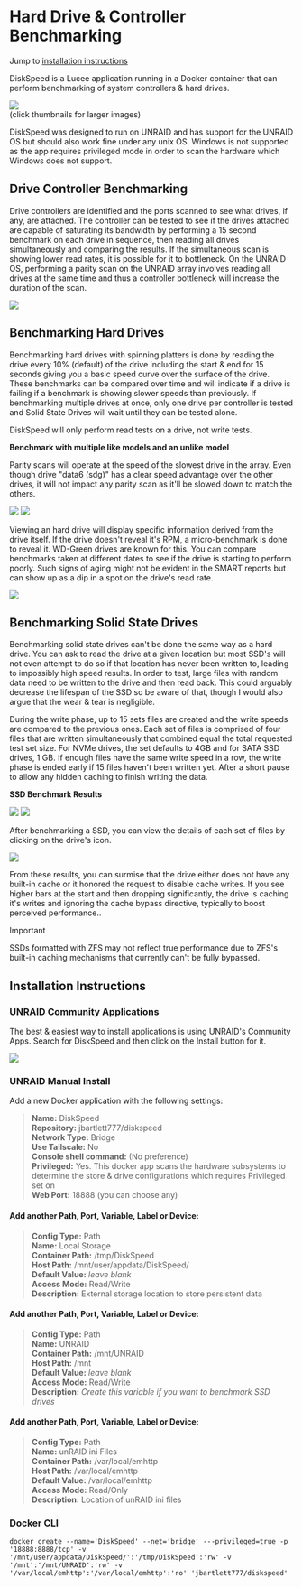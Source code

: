 # Hard Drive & Controller Benchmarking

Jump to [installation instructions](#installation-instructions)

DiskSpeed is a Lucee application running in a Docker container that can perform benchmarking of system controllers & hard drives.

<a href="https://www.strangejourney.net/github/diskspeed/DiskSpeed_Main.png" target="_blank"><img src="https://www.strangejourney.net/github/diskspeed/DiskSpeed_Main_thumb.png"></a><br>
(click thumbnails for larger images)

DiskSpeed was designed to run on UNRAID and has support for the UNRAID OS but should also work fine under any unix OS. Windows is not supported as the app requires privileged mode in order to scan the hardware which Windows does not support.

## Drive Controller Benchmarking
Drive controllers are identified and the ports scanned to see what drives, if any, are attached. The controller can be tested to see if the drives attached are capable of saturating its bandwidth by performing a 15 second benchmark on each
drive in sequence, then reading all drives simultaneously and comparing the results. If the simultaneous scan is showing lower read rates, it is possible for it to bottleneck. On the UNRAID OS, performing a parity scan on the UNRAID array
involves reading all drives at the same time and thus a controller bottleneck will increase the duration of the scan.

<a href="https://www.strangejourney.net/github/diskspeed/Controller_Benchmark.png" target="_blank"><img src="https://www.strangejourney.net/github/diskspeed/Controller_Benchmark_thumb.png"></a>

## Benchmarking Hard Drives

Benchmarking hard drives with spinning platters is done by reading the drive every 10% (default) of the drive including the start & end for 15 seconds giving you a basic speed curve over the surface of the drive. These benchmarks can be compared over time
and will indicate if a drive is failing if a benchmark is showing slower speeds than previously. If benchmarking multiple drives at once, only one drive per controller is tested and Solid State Drives will wait until they can be tested alone.

DiskSpeed will only perform read tests on a drive, not write tests.

**Benchmark with multiple like models and an unlike model**

Parity scans will operate at the speed of the slowest drive in the array. Even though drive "data6 (sdg)" has a clear speed advantage over the other drives, it will not impact any parity scan as it'll be slowed down to match the others.

<a href="https://www.strangejourney.net/github/diskspeed/SpinnerBenchmark1.png" target="_blank"><img src="https://www.strangejourney.net/github/diskspeed/SpinnerBenchmark1_thumb.png"></a>
<a href="https://www.strangejourney.net/github/diskspeed/SpinnerBenchmark3.png" target="_blank"><img src="https://www.strangejourney.net/github/diskspeed/SpinnerBenchmark3_thumb.png"></a>

Viewing an hard drive will display specific information derived from the drive itself. If the drive doesn't reveal it's RPM, a micro-benchmark is done to reveal it. WD-Green drives are known for this.
You can compare benchmarks taken at different dates to see if the drive is starting to perform poorly. Such signs of aging might not be evident in the SMART reports but can show up as a dip in a spot on the drive's read rate.

<a href="https://www.strangejourney.net/github/diskspeed/SpinnerBenchmark2.png" target="_blank"><img src="https://www.strangejourney.net/github/diskspeed/SpinnerBenchmark2_thumb.png"></a>

## Benchmarking Solid State Drives

Benchmarking solid state drives can't be done the same way as a hard drive. You can ask to read the drive at a given location but most SSD's will not even attempt to do so if that location has never been written to, leading to impossibly high speed results.
In order to test, large files with random data need to be written to the drive and then read back. This could arguably decrease the lifespan of the SSD so be aware of that, though I would also argue that the wear & tear is negligible.

During the write phase, up to 15 sets files are created and the write speeds are compared to the previous ones. Each set of files is comprised of four files that are written simultaneously that combined equal the total requested test
set size. For NVMe drives, the set defaults to 4GB and for SATA SSD drives, 1 GB. If enough files have the same write speed in a row, the write phase is ended early if 15 files haven't been written yet. After a short pause to allow
any hidden caching to finish writing the data.

**SSD Benchmark Results**

<a href="https://www.strangejourney.net/github/diskspeed/SSDBenchmark1.png" target="_blank"><img src="https://www.strangejourney.net/github/diskspeed/SSDBenchmark1_thumb.png"></a>
<a href="https://www.strangejourney.net/github/diskspeed/SSDBenchmark2.png" target="_blank"><img src="https://www.strangejourney.net/github/diskspeed/SSDBenchmark2_thumb.png"></a>

After benchmarking a SSD, you can view the details of each set of files by clicking on the drive's icon.

<a href="https://www.strangejourney.net/github/diskspeed/SSDBenchmark3.png" target="_blank"><img src="https://www.strangejourney.net/github/diskspeed/SSDBenchmark3_thumb.png"></a>

From these results, you can surmise that the drive either does not have any built-in cache or it honored the request to disable cache writes. If you see higher bars at the start and then dropping significantly, the drive is caching
it's writes and ignoring the cache bypass directive, typically to boost perceived performance..

> [!IMPORTANT]
> SSDs formatted with ZFS may not reflect true performance due to ZFS's built-in caching mechanisms that currently can't be fully bypassed.

## Installation Instructions

### UNRAID Community Applications

The best & easiest way to install applications is using UNRAID's Community Apps. Search for DiskSpeed and then click on the Install button for it.

<img src="https://www.strangejourney.net/github/diskspeed/InstallCommunityApp.png">

### UNRAID Manual Install

Add a new Docker application with the following settings:<br>
> **Name:** DiskSpeed<br>
**Repository:** jbartlett777/diskspeed<br>
**Network Type:** Bridge<br>
**Use Tailscale:** No<br>
**Console shell command:** (No preference)<br>
**Privileged:** Yes. This docker app scans the hardware subsystems to determine the store & drive configurations which requires Privileged set on<br>
**Web Port:** 18888 (you can choose any)<br>

#### Add another Path, Port, Variable, Label or Device:<br>
> **Config Type:** Path<br>
**Name:** Local Storage<br>
**Container Path:** /tmp/DiskSpeed<br>
**Host Path:** /mnt/user/appdata/DiskSpeed/<br>
**Default Value:** _leave blank_<br>
**Access Mode:** Read/Write<br>
**Description:** External storage location to store persistent data

#### Add another Path, Port, Variable, Label or Device:<br>
> **Config Type:** Path<br>
**Name:** UNRAID<br>
**Container Path:** /mnt/UNRAID<br>
**Host Path:** /mnt<br>
**Default Value:** _leave blank_<br>
**Access Mode:** Read/Write<br>
**Description:** _Create this variable if you want to benchmark SSD drives_

#### Add another Path, Port, Variable, Label or Device:<br>
> **Config Type:** Path<br>
**Name:** unRAID ini Files<br>
**Container Path:** /var/local/emhttp<br>
**Host Path:** /var/local/emhttp<br>
**Default Value:** /var/local/emhttp<br>
**Access Mode:** Read/Only<br>
**Description:** Location of unRAID ini files

### Docker CLI

```
docker create --name='DiskSpeed' --net='bridge' ---privileged=true -p '18888:8888/tcp' -v '/mnt/user/appdata/DiskSpeed/':'/tmp/DiskSpeed':'rw' -v '/mnt':'/mnt/UNRAID':'rw' -v '/var/local/emhttp':'/var/local/emhttp':'ro' 'jbartlett777/diskspeed'
```

